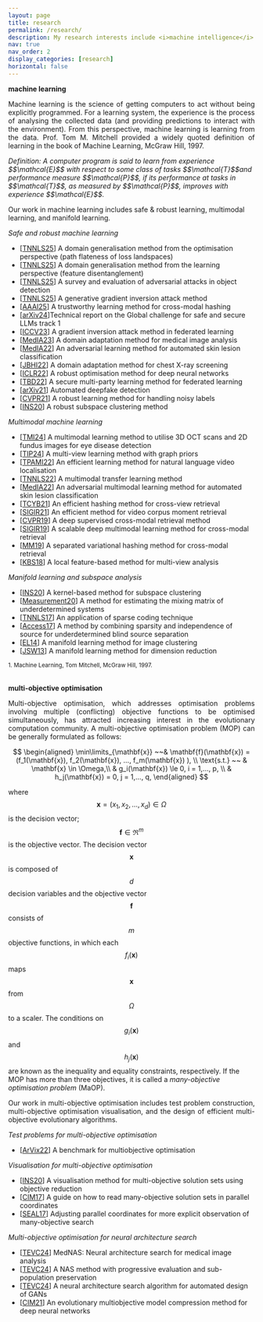 ```yaml
---
layout: page
title: research
permalink: /research/
description: My research interests include <i>machine intelligence</i> and <i>evolutionary computation</i>. Currently, I focus on machine learning, multi-objective optimisation, and their applications in real-world systems.
nav: true
nav_order: 2
display_categories: [research]
horizontal: false
---
```


<strong>machine learning</strong>

<p align="justify">
Machine learning is the science of getting computers to act without being explicitly programmed. For a learning system, the experience is the process of analysing the collected data (and providing predictions to interact with the environment). From this perspective, machine learning is learning from the data. Prof. Tom M. Mitchell provided a widely quoted definition of learning in the book of Machine Learning, McGraw Hill, 1997.
</p>
<i>Definition: A computer program is said to learn from experience $$\mathcal{E}$$ with respect to some class of tasks $$\mathcal{T}$$and performance measure $$\mathcal{P}$$, if its performance at tasks in $$\mathcal{T}$$, as measured by $$\mathcal{P}$$, improves with experience $$\mathcal{E}$$.</i>

Our work in machine learning includes safe & robust learning, multimodal learning, and manifold learning.

<i>Safe and robust machine learning</i>
<ul>
<li>[<a href="https://liangli-zhen.github.io/assets/pdf/PFO2025.pdf">TNNLS25</a>] A domain generalisation method from the optimisation perspective (path flateness of loss landspaces)</li>
<li>[<a href="https://liangli-zhen.github.io/assets/pdf/TNNLS_CJSL.pdf">TNNLS25</a>] A domain generalisation method from the learning perspective (feature disentanglement)</li>
<li>[<a href="https://liangli-zhen.github.io/assets/pdf/TNNLS2025_SEAA.pdf">TNNLS25</a>] A survey and evaluation of adversarial attacks in object detection</li>
<li>[<a href="https://liangli-zhen.github.io/assets/pdf/GIRG.pdf">TNNLS25</a>] A generative gradient inversion attack method</li>
<li>[<a href="https://liangli-zhen.github.io/assets/pdf/AAAI25_DECH.pdf">AAAI25</a>] A trustworthy learning method for cross-modal hashing</li>
<li>[<a href="https://liangli-zhen.github.io/assets/pdf/aisg_safe_secure_llms.pdf">arXiv24</a>]Technical report on the Global challenge for safe and secure LLMs track 1</li>
<li>[<a href="https://liangli-zhen.github.io/assets/pdf/ICCV2023_GGI.pdf">ICCV23</a>] A gradient inversion attack method in federated learning</li>
<li>[<a href="https://liangli-zhen.github.io/assets/pdf/MedIA2022_CDACM.pdf">MedIA23</a>] A domain adaptation method for medical image analysis</li>
<li>[<a href="https://liangli-zhen.github.io/assets/pdf/MedIA2022_AMFAM.pdf">MedIA22</a>] An adversarial learning method for automated skin lesion classification</li>
<li>[<a href="https://liangli-zhen.github.io/assets/pdf/JBHI2021-Deep_Supervised_Domain_Adaptation_for_Pneumonia_Diagnosis_From_Chest_X-Ray_Images.pdf">JBHI22</a>] A domain adaptation method for chest X-ray screening</li>
<li>[<a href="https://liangli-zhen.github.io/assets/pdf/ICLR2022_efficient_sharpness_aware_mini.pdf">ICLR22</a>] A robust optimisation method for deep neural networks</li>
<li>[<a href="https://liangli-zhen.github.io/assets/pdf/TBD22_AMPC.pdf">TBD22</a>] A secure multi-party learning method for federated learning</li>
<li>[<a href="https://liangli-zhen.github.io/assets/pdf/arxiv2021_AFD.pdf">arXiv21</a>] Automated deepfake detection</li>
<li>[<a href="https://liangli-zhen.github.io/assets/pdf/CVPR2021_Learning_Cross-Modal_Retrieval_With_Noisy_Labels_CVPR_2021_paper.pdf">CVPR21</a>] A robust learning method for handling noisy labels</li>
<li>[<a href="https://liangli-zhen.github.io/assets/pdf/INS2020_Kernel%20Truncated%20Regression%20Representation%20for%20Robust%20Subspace%20Clustering.pdf">INS20</a>] A robust subspace clustering method</li>
</ul>

<i>Multimodal machine learning</i>
<ul>
<li>[<a href="https://liangli-zhen.github.io/assets/pdf/GeCoM-Net.pdf">TMI24</a>] A multimodal learning method to utilise 3D OCT scans and 2D fundus images for eye disease detection</li>
<li>[<a href="https://liangli-zhen.github.io/assets/pdf/DMLPA.pdf">TIP24</a>] A multi-view learning method with graph priors</li>
<li>[<a href="https://liangli-zhen.github.io/assets/pdf/TPAMI2022_Natural_Language_Video_Localization_A_Revisit_in_Span-Based_Question_Answering_Framework.pdf">TPAMI22</a>] An efficient learning method for natural language video localisation</li>
<li>[<a href="https://liangli-zhen.github.io/assets/pdf/TNNLS2022_DMTL_CMR.pdf">TNNLS22</a>] A multimodal transfer learning method</li>
<li>[<a href="https://liangli-zhen.github.io/assets/pdf/MedIA2022_AMFAM.pdf">MedIA22</a>] An adversarial multimodal learning method for automated skin lesion classification</li>
<li>[<a href="https://liangli-zhen.github.io/assets/pdf/TCYB2020_Joint%20Versus%20Independent%20Multiview%20Hashing%20for%20Cross-View%20Retrieval.pdf">TCYB21</a>] An efficient hashing method for cross-view retrieval</li>
<li>[<a href="https://liangli-zhen.github.io/assets/pdf/SIGIR2021_Video_corpus_moment_retrieval.pdf">SIGIR21</a>] An efficient method for video corpus moment retrieval</li>
<li>[<a href="https://liangli-zhen.github.io/assets/pdf/CVPR2019_Deep_Supervised_Cross_modal_Retrieval.pdf">CVPR19</a>] A deep supervised cross-modal retrieval method</li>
<li>[<a href="https://liangli-zhen.github.io/papers/SIGIR2019_Scalable_Deep_Multimodal_Learning_for_Cross-Modal_Retrieval.pdf">SIGIR19</a>] A scalable deep multimodal learning method for cross-modal retrieval</li>
<li>[<a href="https://liangli-zhen.github.io/assets/pdf/SVHN.pdf">MM19</a>] A separated variational hashing method for cross-modal retrieval</li>
<li>[<a href="https://www.sciencedirect.com/science/article/pii/S0950705118300595">KBS18</a>] A local feature-based method for multi-view analysis</li>
</ul>


<i>Manifold learning and subspace analysis</i>
<ul>
<li>[<a href="https://liangli-zhen.github.io/assets/pdf/INS2020_Kernel%20Truncated%20Regression%20Representation%20for%20Robust%20Subspace%20Clustering.pdf">INS20</a>] A kernel-based method for subspace clustering</li>
<li>[<a href="https://liangli-zhen.github.io/assets/pdf/Measurement2020_Underdetermined_mixing_matrix_estimation_by_exploiting_sparsity_of_sources.pdf">Measurement20</a>] A method for estimating the mixing matrix of underdetermined systems</li>
<li>[<a href="https://liangli-zhen.github.io/assets/pdf/TNNLS2017_Underdetermined_blind_source_separation_using_sparse_coding.pdf">TNNLS17</a>] An application of sparse coding technique</li>
<li>[<a href="http://ieeexplore.ieee.org/stamp/stamp.jsp?tp=&amp;arnumber=8081738">Access17</a>] A method by combining sparsity and independence of source for underdetermined blind source separation</li>
<li>[<a href="http://ieeexplore.ieee.org/stamp/stamp.jsp?arnumber=6838846/">EL14</a>] A manifold learning method for image clustering</li>
<li>[<a href="http://www.jsoftware.us/vol8/jsw0802-21.pdf">JSW13</a>] A manifold learning method for dimension reduction</li>
</ul>

<sup id="fn1">1. Machine Learning, Tom Mitchell, McGraw Hill, 1997.</sup><br><br>


<strong>multi-objective optimisation</strong>


<p align="justify">Multi-objective optimisation, which addresses optimisation problems involving multiple (conflicting) objective functions to be optimised simultaneously, has attracted increasing interest in the evolutionary computation community. A multi-objective optimisation problem (MOP) can be generally
formulated as follows:</p>

$$
  \begin{aligned}
  \min\limits_{\mathbf{x}} ~~& \mathbf{f}(\mathbf{x}) = (f_1(\mathbf{x}), f_2(\mathbf{x}), ..., f_m(\mathbf{x}) ), \\
  \text{s.t.}  ~~ & \mathbf{x} \in \Omega,\\
  & g_i(\mathbf{x}) \le 0, i = 1,..., p, \\  
  & h_j(\mathbf{x}) = 0, j = 1,..., q,  
  \end{aligned}
$$

where $$\mathbf{x} = (x_1, x_2, \dots, x_d) \in \Omega$$ is the decision vector; $$\mathbf{f} \in \Re^m$$ is the objective vector. The decision vector $$\mathbf{x}$$ is composed of $$d$$ decision variables and the objective vector $$\mathbf{f}$$ consists of $$m$$ objective functions, in which each $$f_i(\mathbf{x})$$ maps $$\mathbf{x}$$ from $$\Omega$$ to a scaler. The conditions on $$g_i(\mathbf{x})$$ and $$h_j(\mathbf{x})$$ are known as the inequality and equality constraints, respectively. If the MOP has more than three objectives, it is called a <em>many-objective optimisation problem</em> (MaOP).

<p align="justify"> Our work in multi-objective optimisation includes test problem construction, multi-objective optimisation visualisation, and the design of efficient multi-objective evolutionary algorithms. </p>

<i>Test problems for multi-objective optimisation</i>
<ul>
<li>[<a href="https://arxiv.org/abs/1806.02706">ArVix22</a>] A benchmark for multiobjective optimisation</li>
</ul>

<i>Visualisation for multi-objective optimisation</i>
<ul>
<li>[<a href="https://liangli-zhen.github.io/assets/pdf/INS2020_Objective_reduction_for_visualising_many-objective_solution_sets.pdf">INS20</a>] A visualisation method for multi-objective solution sets using objective reduction</li>
<li>[<a href="https://liangli-zhen.github.io/assets/pdf/CIM2017_How_to_read_many-objective_solution_sets_in_parallel_coordinates.pdf">CIM17</a>] A guide on how to read many-objective solution sets in parallel coordinates</li>
<li>[<a href="https://liangli-zhen.github.io/assets/pdf/APC.pdf">SEAL17</a>] Adjusting parallel coordinates for more explicit observation of many-objective search</li>
</ul>


<i>Multi-objective optimisation for neural architecture search</i>
<ul>
<li>[<a href="https://liangli-zhen.github.io/assets/pdf/MedNAS.pdf">TEVC24</a>] MedNAS: Neural architecture search for medical image analysis</li>
<li>[<a href="https://ieeexplore.ieee.org/document/10508441">TEVC24</a>] A NAS method with progressive evaluation and sub-population preservation</li>
<li>[<a href="https://liangli-zhen.github.io/assets/pdf/EWSGAN_TEVC2023.pdf">TEVC24</a>] A neural architecture search algorithm for automated design of GANs</li>
<li>[<a href="https://liangli-zhen.github.io/assets/pdf/CIM2021-Evolutionary_Multi-Objective_Model_Compression_for_Deep_Neural_Networks.pdf">CIM21</a>] An evolutionary multiobjective model compression method for deep neural networks</li>
</ul><br>
